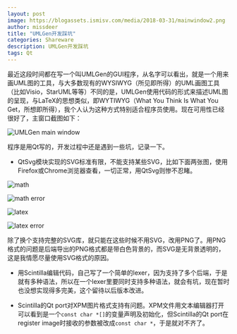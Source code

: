 ```yaml
---
layout: post
image: https://blogassets.ismisv.com/media/2018-03-31/mainwindow2.png
author: missdeer
title: "UMLGen开发踩坑"
categories: Shareware
description: UMLGen开发踩坑
tags: Qt
---
```


最近这段时间都在写一个叫UMLGen的GUI程序，从名字可以看出，就是一个用来画UML图的工具，与大多数现有的WYSIWYG（所见即所得）的UML画图工具（比如Visio，StarUML等等）不同的是，UMLGen使用代码的形式来描述UML图的呈现，与LaTeX的思想类似，即WYTIWYG（What You Think Is What You Get，所想即所得），我个人认为这种方式特别适合程序员使用。现在可用性已经很好了，主窗口截图如下：

![UMLGen main window](https://blogassets.ismisv.com/media/2018-03-31/mainwindow2.png)

程序是用Qt写的，开发过程中还是遇到一些坑，记录一下。

* QtSvg模块实现的SVG标准有限，不能支持某些SVG，比如下面两张图，使用Firefox或Chrome浏览器查看，一切正常，用QtSvg则惨不忍睹。

![math](https://blogassets.ismisv.com/media/2018-03-31/math.svg)

![math error](https://blogassets.ismisv.com/media/2018-03-31/math-error.png)

![latex](https://blogassets.ismisv.com/media/2018-03-31/latex.svg)

![latex error](https://blogassets.ismisv.com/media/2018-03-31/latex-error.png)

除了换个支持完整的SVG库，就只能在这些时候不用SVG，改用PNG了。用PNG格式的问题是后端导出的PNG格式都是带白色背景的，而SVG是无背景透明的，这是我情愿尽量使用SVG格式的原因。

* 用Scintilla编辑代码，自己写了一个简单的lexer，因为支持了多个后端，于是就有多种语法，所以在一个lexer里要同时支持多种语法，就会有坑，现在暂时也没想实现得多完美，这个留待以后版本改进。

* Scintilla的Qt port对XPM图片格式支持有问题。XPM文件用文本编辑器打开可以看到是一个`const char *[]`的变量声明及初始化，但Scintilla的Qt port在register image时接收的参数被改成`const char *`，于是就对不齐了。